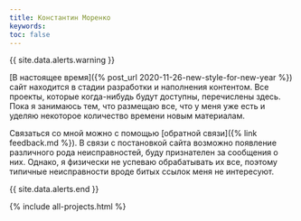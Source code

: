 ```yaml
---
title: Константин Моренко
keywords: 
toc: false
---
```


{{ site.data.alerts.warning }}

[В настоящее время]({% post_url 2020-11-26-new-style-for-new-year %})
сайт находится в стадии разработки и наполнения контентом.  Все
проекты, которые когда-нибудь будут доступны, перечислены здесь.  Пока
я занимаюсь тем, что размещаю все, что у меня уже есть и уделяю
некоторое количество времени новым материалам.

Связаться со мной можно с помощью [обратной связи]({% link feedback.md
%}).  В связи с постановкой сайта возможно появление различного рода
неисправностей, буду признателен за сообщения о них.  Однако, я
физически не успеваю обрабатывать их все, поэтому типичные
неисправности вроде битых ссылок меня не интересуют.

{{ site.data.alerts.end }}

{% include all-projects.html %}
